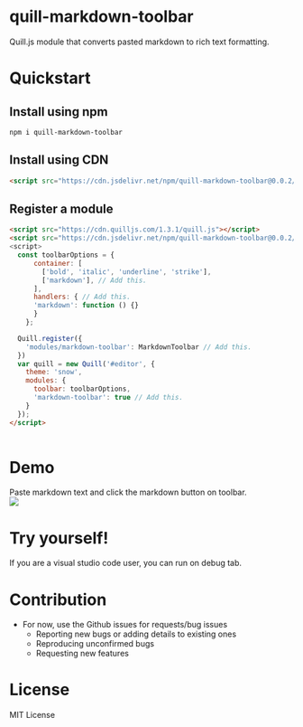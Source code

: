 # quill-markdown-toolbar
Quill.js module that converts pasted markdown to rich text formatting.

# Quickstart

## Install using npm

```shell
npm i quill-markdown-toolbar
```

## Install using CDN

```html
<script src="https://cdn.jsdelivr.net/npm/quill-markdown-toolbar@0.0.2/dist/markdownToolbar.min.js">
```

## Register a module
```html
<script src="https://cdn.quilljs.com/1.3.1/quill.js"></script>
<script src="https://cdn.jsdelivr.net/npm/quill-markdown-toolbar@0.0.2/dist/markdownToolbar.min.js">
<script>
  const toolbarOptions = {
      container: [
        ['bold', 'italic', 'underline', 'strike'],
        ['markdown'], // Add this.
      ],
      handlers: { // Add this.
      'markdown': function () {} 
      }
    };

  Quill.register({
    'modules/markdown-toolbar': MarkdownToolbar // Add this.
  })
  var quill = new Quill('#editor', {
    theme: 'snow',
    modules: {
      toolbar: toolbarOptions,
      'markdown-toolbar': true // Add this.
    }
  });
</script>  
  
```

# Demo
Paste markdown text and click the markdown button on toolbar. <br>
![](https://media.giphy.com/media/YWoBHJ32QqTOFRQzue/giphy.gif)

# Try yourself!
If you are a visual studio code user, you can run on debug tab.

# Contribution
- For now, use the Github issues for requests/bug issues
  - Reporting new bugs or adding details to existing ones
  - Reproducing unconfirmed bugs
  - Requesting new features

# License
MIT License
